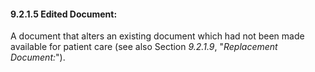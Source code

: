 #### 9.2.1.5 Edited Document:

A document that alters an existing document which had not been made available for patient care (see also Section _9.2.1.9_, "_Replacement Document:_").
